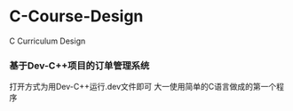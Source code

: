 # C-Course-Design
C Curriculum Design
### 基于Dev-C++项目的订单管理系统
打开方式为用Dev-C++运行.dev文件即可
大一使用简单的C语言做成的第一个程序
